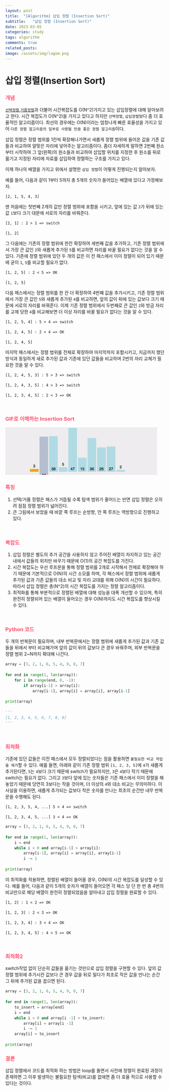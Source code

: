 ```yaml
---
layout: post
title:  "[Algorithm] 삽입 정렬 (Insertion Sort)"
subtitle:   "삽입 정렬 (Insertion Sort)"
date: 2023-03-05
categories: study
tags: algorithm
comments: true
related_posts:
image: /assets/img/lagom.png
---
```


# 삽입 정렬(Insertion Sort)

### <span style='color:hsl(350, 100%, 66%);'>개념</span>
[`선택정렬`](https://laagom.github.io/study/2023/02/02/%EC%84%A0%ED%83%9D-%EC%A0%95%EB%A0%AC(Selection-Sort).html),[`거품정렬`](https://laagom.github.io/study/2023/01/25/%EA%B1%B0%ED%92%88-%EC%A0%95%EB%A0%AC(Bubble-Sort).html)과 더불어 시간복잡도를 O(N^2)가지고 있는 삽입정렬에 대해 알아보려고 한다. 시간 복잡도가 O(N^2)을 가지고 있다고 하지만 `선택정렬`, `삽입정렬`보다 좀 더 효율적인 알고리즘이다. 최선의 경우에는 O(N)이라는 엄청나게 빠른 효율성을 가지고 있어 `다른 정렬 알고리즘의 일부로 사용될 만큼 좋은 정렬 알고리즘`이다.

삽입 정렬은 정렬 범위를 1칸씩 확장해나가면서 새롭게 정렬 범위에 들어온 값을 기존 값들과 비교하여 알맞은 자리에 넣어주는 알고리즘이다. 좀더 자세하게 말하면 2번째 원소부터 시작하여 그 앞(왼쪽)의 원소들과 비교하여 삽입할 위치를 지정한 후 원소를 뒤로 옮기고 지정된 자리에 자료를 삽입하여 정렬하는 구조를 가지고 있다.

이제 하나의 배열을 가지고 위에서 설명한 `삽입 정렬`이 어떻게 진행되는지 알아보자.

예를 들어, 다음과 같이 1부터 5까지 총 5개의 숫자가 들어있는 배열에 있다고 가정해보자.
```text
[2, 1, 5, 4, 3]
```
맨 처음에는 첫번째 2개의 값만 정렬 범위에 포함을 시키고, 앞에 있는 값 `2`가 뒤에 있는 값 `1`보다 크기 대문에 서로의 자리를 바꿔준다.
```text
[2, 1] : 2 > 1 => switch

[1, 2] 
```
그 다음에는 기존의 정렬 범위에 한칸 확장하여 세번째 값을 추가하고, 기존 정렬 범위에서 가장 큰 값인 `2`와 새롭게 추가된 `5`를 비교하면 자리를 바꿀 필요가 없다는 것을 알 수 있다. 기존에 정렬 범위에 있던 두 개의 값은 이 전 패스에서 이미 정렬이 되어 있기 때문에 굳이 `1`, `5`를 비교할 필요가 없다.
```text
[1, 2, 5] : 2 < 5 => OK

[1, 2, 5]
```
다음 패스에서는 정렬 범위를 한 칸 더 확장하여 4번째 값을 추가시키고, 기존 정렬 범위에서 가장 큰 값인 `5`와 새롭게 추가된 `4`를 비교하면, 앞의 값이 뒤에 있는 값보다 크기 때문에 서로의 자리를 바꿔준다. 이제 기존 정렬 범위에서 두번째로 큰 값인 `2`와 방금 자리를 교체 당한 `4`를 비교해보면 더 이상 자리를 바꿀 필요가 없다는 것을 알 수 있다.
```text
[1, 2, 5, 4] : 5 > 4 => switch

[1, 2, 4, 5] : 2 < 4 => OK

[1, 2, 4, 5]
```
마지막 패스에서는 정렬 범위를 전체로 확장하여 마지막까지 포함시키고, 지금까지 했던 방식과 동일하게 새로 추가된 값과 기존에 있던 값들을 비교하며 2번의 자리 교체가 필요한 것을 알 수 있다.
```text
[1, 2, 4, 5, 3] : 5 > 3 => switch

[1, 2, 4, 3, 5] : 4 > 3 => switch

[1, 2, 3, 4, 5] : 2 < 3 => OK
```

<br>

### <span style='color:hsl(350, 100%, 66%);'>GIF로 이해하는 Insertion Sort</span>

<img src="/assets/resources/insertion-sort-001.gif">

<br>

### <span style='color:hsl(350, 100%, 66%);'>특징</span>
1. 선택/거품 정렬은 패스가 거듭될 수록 탐색 범위가 줄어드는 반면 삽입 정렬은 오히려 점점 정렬 범위가 넓어진다.
2. 큰 그림에서 보았을 때 바깥 쪽 루프는 순방향, 안 쪽 루프는 역방향으로 진행하고 있다.

<br>

### <span style='color:hsl(350, 100%, 66%);'>복잡도</span>
1. 삽입 정렬은 별도의 추가 공간을 사용하지 않고 주어진 배열이 차지하고 있는 공간 내에서 값들의 위치만 바꾸기 때문에 O(1)의 공간 복잡도를 가진다.
2. 시간 복잡도는 우선 루프문을 통해 정렬 범위를 2개로 시작해서 전체로 확장해야 하기 때문에 기본적으로 O(N)의 시간 소모를 하며, 각 패스에서 정렬 범위에 새롭게 추가된 값과 기존 값들의 대소 비교 및 자리 교대를 위해 O(N)의 시간이 필요하다. 따라서 삽입 정렬은 총(N^2)의 시간 복잡도를 가지는 정렬 알고리즘이다.
3. 최적화를 통해 부분적으로 정렬된 배열에 대해 성능을 대폭 개선할 수 있으며, 특히 완전히 정렬되어 있는 배열이 들어오는 경우 O(N)까지도 시간 복잡도를 향상시킬 수 있다.

<br>

### <span style='color:hsl(350, 100%, 66%);'>Python 코드</span>
두 개의 반복문이 필요하며, 내부 반복문에서는 정렬 범위에 새롭게 추가된 값과 기존 값들을 뒤에서 부터 비교해가며 앞의 값이 뒤의 값보다 큰 경우 바꿔주며, 외부 반복문을 정렬 범위 2~N까지 확대해 나간다.
```python
array = [3, 2, 1, 6, 5, 4, 9, 8, 7]

for end in range(1, len(array)):
    for i in range(end, 0, -1):
        if array[i-1] > array[i]:
            array[i-1], array[i] = array[i], array[i-1]

print(array)

'''
[1, 2, 3, 4, 5, 6, 7, 8, 9]
'''
```

<br>

### <span style='color:hsl(350, 100%, 66%);'>최적화</span>
기존에 있던 값들은 이전 패스에서 모두 정렬되었다는 점을 활용하면 `불필요한 비교 작업을 제거`할 수 있다. 예를 들면, 아래와 같이 기존 정렬 범위 `[1, 2, 3, 5]`에 `4`가 새롭게 추가된다면, `5`는 `4`보다 크기 때문에 switch가 필요하지만, `3`은 `4`보다 작기 때문에 switch는 필요가 없다. 그리고 `3`보다 앞에 있는 숫자들은 기존 패스에서 이미 정렬을 해놓았기 때문에 당연히 3보다는 작을 것이며, 더 이상의 `4`와 대소 비교는 무의미하다. 이 사실을 이용하면, 새롭게 추가되는 값보다 작은 숫자를 만나는 최초의 순간만 내무 반복문을 수행해도 된다.  
```text
[1, 2, 3, 5, 4, ...] 5 > 4 => switch

[1, 2, 3, 4, 5, ...] 3 < 4 => OK
```
```python
array = [3, 2, 1, 6, 5, 4, 9, 8, 7]

for end in range(1, len(array)):
    i = end
    while i > 0 and array[i-1] > array[i]:
        array[i-1], array[i] = array[i], array[i-1]
        i -= 1

print(array)
```
이 최적화를 적용하면, 정렬된 배열이 들어올 경우, O(N)의 시간 복잡도를 달성할 수 있다. 예를 들어, 다음과 같이 5개의 숫자가 배열이 들어오면 각 패스 당 단 한 번 총 4번의 비교만으로 해당 배열이 완전히 정렬되었음을 알아내고 삽입 정렬을 완료할 수 있다.
```text
[1, 2] : 1 < 2 => OK

[1, 2, 3] : 2 < 3 => OK

[1, 2, 3, 4] : 3 < 4 => OK

[1, 2, 3, 4, 5] : 4 < 5 => OK
```

<br>

### <span style='color:hsl(350, 100%, 66%);'>최적화2</span>
switch작업 없이 단순히 값들을 옮기는 것만으로 삽입 정렬을 구현할 수 있다. 앞의 값 정렬 범위에 추가시칸 값보다 큰 경우 값을 뒤로 밀다가 최초로 작은 값을 만나는 순간 그 뒤에 추가된 값을 꼽으면 된다.
```python
array = [3, 2, 1, 6, 5, 4, 9, 8, 7]

for end in range(1, len(array)):
    to_insert = array[end]
    i = end
    while i > 0 and array[i -1] > to_insert:
        array[i] = array[i -1]
        i -= 1
    array[i] = to_insert

print(array)
```

### <span style='color:hsl(350, 100%, 66%);'>결론</span>
삽입 정렬에서 코드를 최적화 하는 방법은 loop를 돌면서 사전에 정렬이 완료된 과정이 존재하면 그 이후 발생하는 불필요한 탐색(비교)를 없애면 좀 더 효율 적으로 사용할 수 있다는 것이다.